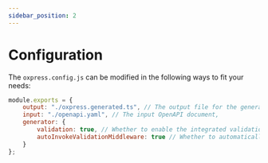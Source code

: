 ```yaml
---
sidebar_position: 2
---
```


# Configuration

The `oxpress.config.js` can be modified in the following ways to fit your needs:

```js
module.exports = {
    output: "./oxpress.generated.ts", // The output file for the generated types
    input: "./openapi.yaml", // The input OpenAPI document,
    generator: {
        validation: true, // Whether to enable the integrated validation behavior through `express-openapi-validator`
        autoInvokeValidationMiddleware: true // Whether to automatically invoke the validation middleware in the `wrap` function
    }
};
```